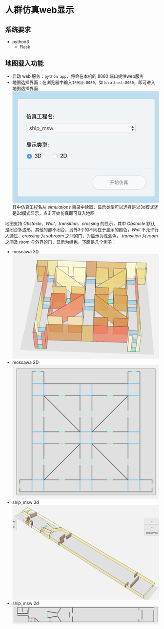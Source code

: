 # 人群仿真web显示

## 系统要求

- python3
    - Flask

## 地图载入功能

- 启动 web 服务：`python app`，将会在本机的 8080 端口提供web服务
- 地图选择界面：在浏览器中输入`IP地址:8080`，如`localhost:8080`，即可进入地图选择界面
![map select](readme_imgs/map_select.png)
其中仿真工程名从 *simulations* 目录中读取，显示类型可以选择是以3d模式还是2d模式显示，点击开始仿真即可载入地图

地图支持 *Obstacle*、*Wall*、*transition*、*crossing* 的显示，其中 *Obstacle* 默认是闭合多边形，其他的都不闭合，另外3个的不同在于显示的颜色，*Wall* 不允许行人通过，*crossing* 为 *subroom* 之间的门，为显示为浅蓝色， *transition* 为 *room* 之间及 *room* 与外界的门，显示为绿色，下面是几个例子：

- moscawa 3D
![moscawa 3D](readme_imgs/moscawa-3d.png)
- moscawa 2D
![moscawa 2D](readme_imgs/moscawa-2d.png)
- ship_msw 3d
![ship_msw 3D](readme_imgs/ship_msw-3D.png)
- ship_msw 2d
![ship_msw 2D](readme_imgs/ship_msw-2D.png)
